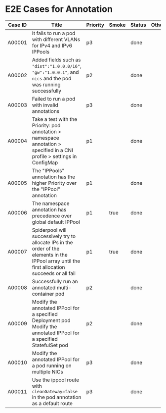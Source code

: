 # E2E Cases for Annotation

| Case ID | Title                                                                | Priority | Smoke | Status | Other |
| ------- | -------------------------------------------------------------------- | -------- | ----- | ------ | ----- |
| A00001  | It fails to run a pod with different VLANs for IPv4 and IPv6 IPPools | p3       |       | done   |       |
| A00002  | Added fields such as `"dist":"1.0.0.0/16"`, `"gw":"1.0.0.1"`, and `nics` and the pod was running successfully                              | p2       |       | done   |       |
| A00003  | Failed to run a pod with invalid annotations                         | p3       |       | done   |       |
| A00004  | Take a test with the Priority: pod annotation > namespace annotation > specified in a CNI profile > settings in ConfigMap                     | p1       |       | done   |       |
| A00005  | The "IPPools" annotation has the higher Priority over the "IPPool" annotation | p1       |       | done   |         |
| A00006  | The namespace annotation has precedence over global default IPPool   | p1       | true  | done   |       |
| A00007  | Spiderpool will successively try to allocate IPs in the order of the elements in the IPPool array until the first allocation succeeds or all fail | p1       | true  | done   |       |
| A00008  | Successfully run an annotated multi-container pod                    | p2       |       | done   |       |
| A00009  | Modify the annotated IPPool for a specified Deployment pod<br />Modify the annotated IPPool for a specified StatefulSet pod                 | p2       |       |  done   |       |
| A00010  | Modify the annotated IPPool for a pod running on multiple NICs       | p3       |       | done   |       |
| A00011  | Use the ippool route with `cleanGateway=false` in the pod annotation as a default route | p3     |     |  done  |         |
